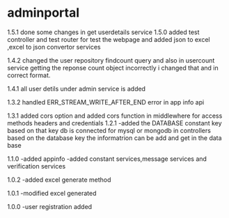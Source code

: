 # adminportal
1.5.1
done some changes in get userdetails service 
1.5.0
added test controller and test router for test the webpage
and added json to excel ,excel to json convertor services 

1.4.2
changed the user repository findcount query and also in usercount service getting the reponse count object incorrectly i changed that and in correct format.

1.4.1
all user detils under admin service is added 

1.3.2
handled ERR_STREAM_WRITE_AFTER_END error in app info  api 

1.3.1
added cors option and added cors function in middlewhere for access methods headers and credentials
1.2.1
-added the DATABASE constant key based on that key db is connected for mysql or mongodb in controllers 
based on the database key the informatrion can be add and get in the data base

1.1.0
-added appinfo
-added constant services,message services and verification services

1.0.2
-added excel generate method

1.0.1
-modified excel generated 

1.0.0
-user registration added

